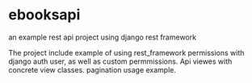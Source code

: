 # ebooksapi
an example rest api project using django rest framework

The project include example of using rest_framework permissions with django auth user, as well as custom permmissions.
Api viewes with concrete view classes.
pagination usage example.
